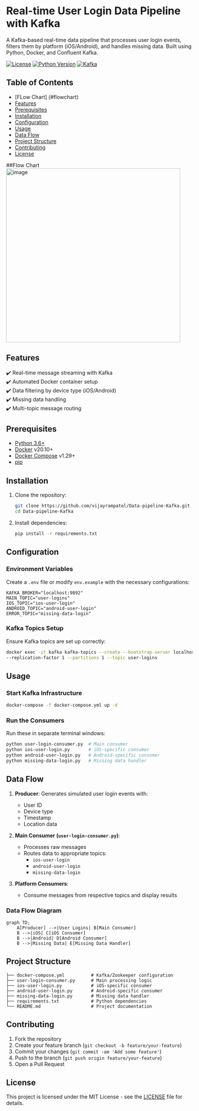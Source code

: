 # Real-time User Login Data Pipeline with Kafka

A Kafka-based real-time data pipeline that processes user login events, filters them by platform (iOS/Android), and handles missing data. Built using Python, Docker, and Confluent Kafka.

[![License](https://img.shields.io/badge/License-MIT-blue.svg)](LICENSE)
[![Python Version](https://img.shields.io/badge/python-3.6%2B-blue)](https://www.python.org/)
[![Kafka](https://img.shields.io/badge/Apache_Kafka-2.8+-red)](https://kafka.apache.org/)

## Table of Contents
- [FLow Chart] (#flowchart)
- [Features](#features)
- [Prerequisites](#prerequisites)
- [Installation](#installation)
- [Configuration](#configuration)
- [Usage](#usage)
- [Data Flow](#data-flow)
- [Project Structure](#project-structure)
- [Contributing](#contributing)
- [License](#license)


##Flow Chart <br>
<img width="470" alt="image" src="https://github.com/vijayrampatel/Data-pipeline-Kafka/assets/145386038/52db37eb-7b2c-4c36-a678-13fd01a4b576">

## Features
✔️ Real-time message streaming with Kafka  
✔️ Automated Docker container setup  
✔️ Data filtering by device type (iOS/Android)  
✔️ Missing data handling  
✔️ Multi-topic message routing  

## Prerequisites
- [Python 3.6+](https://www.python.org/)
- [Docker](https://www.docker.com/) v20.10+
- [Docker Compose](https://docs.docker.com/compose/) v1.29+
- [pip](https://pip.pypa.io/en/stable/)

## Installation

1. Clone the repository:
   ```sh
   git clone https://github.com/vijayrampatel/Data-pipeline-Kafka.git
   cd Data-pipeline-Kafka
   ```

2. Install dependencies:
   ```sh
   pip install -r requirements.txt
   ```

## Configuration

### Environment Variables
Create a `.env` file or modify `env.example` with the necessary configurations:

```env
KAFKA_BROKER="localhost:9092"
MAIN_TOPIC="user-logins"
IOS_TOPIC="ios-user-login"
ANDROID_TOPIC="android-user-login"
ERROR_TOPIC="missing-data-login"
```

### Kafka Topics Setup
Ensure Kafka topics are set up correctly:
```sh
docker exec -it kafka kafka-topics --create --bootstrap-server localhost:9092 \
--replication-factor 1 --partitions 1 --topic user-logins
```

## Usage

### Start Kafka Infrastructure
```sh
docker-compose -f docker-compose.yml up -d
```

### Run the Consumers
Run these in separate terminal windows:
```sh
python user-login-consumer.py  # Main consumer
python ios-user-login.py       # iOS-specific consumer
python android-user-login.py   # Android-specific consumer
python missing-data-login.py   # Missing data handler
```

## Data Flow

1. **Producer**: Generates simulated user login events with:
   - User ID
   - Device type
   - Timestamp
   - Location data

2. **Main Consumer (`user-login-consumer.py`)**:
   - Processes raw messages
   - Routes data to appropriate topics:
     - `ios-user-login`
     - `android-user-login`
     - `missing-data-login`

3. **Platform Consumers**:
   - Consume messages from respective topics and display results

### Data Flow Diagram
```mermaid
graph TD;
    A[Producer] -->|User Logins| B[Main Consumer]
    B -->|iOS| C[iOS Consumer]
    B -->|Android| D[Android Consumer]
    B -->|Missing Data| E[Missing Data Handler]
```

## Project Structure
```
├── docker-compose.yml          # Kafka/Zookeeper configuration
├── user-login-consumer.py      # Main processing logic
├── ios-user-login.py           # iOS-specific consumer
├── android-user-login.py       # Android-specific consumer
├── missing-data-login.py       # Missing data handler
├── requirements.txt            # Python dependencies
└── README.md                   # Project documentation
```

## Contributing
1. Fork the repository
2. Create your feature branch (`git checkout -b feature/your-feature`)
3. Commit your changes (`git commit -am 'Add some feature'`)
4. Push to the branch (`git push origin feature/your-feature`)
5. Open a Pull Request

## License
This project is licensed under the MIT License - see the [LICENSE](LICENSE) file for details.










